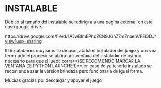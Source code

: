 # INSTALABLE

Debido al tamaño del instalable se redirigira a una pagina externa, en este caso google drive.

https://drive.google.com/file/d/1A5wBImBPhpZCN9JGhZ7mZnqehVFElODJ/view?usp=sharing

El instalable es muy sencillo de usar, abrirá el instalador del juego y una vez terminado el proceso se abrirá una ventana del instalador de python necesario para que el juego corra**(SE RECOMIENDO MARCAR LA VENTANA DE PYTHON LAUNCHER)**,en caso de ya tenerlo instalado se recomienda usar la version brindada pero funcionaría de igual forma.

Muchas gracias por descargar y apoyar el juego
